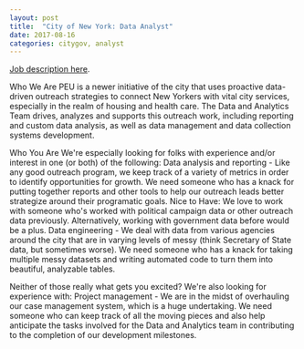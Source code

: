 ```yaml
---
layout: post
title:  "City of New York: Data Analyst"
date: 2017-08-16
categories: citygov, analyst
---
```


[Job description here](https://drive.google.com/file/d/0B9_aAEjlRGgQNDd4S3hRZWdnWWJKdkc1SXV1Z2hfOHg5NTF3/view?usp=sharing).

Who We Are
PEU is a newer initiative of the city that uses proactive data-driven outreach strategies to connect New Yorkers with vital city services, especially in the realm of housing and health care. The Data and Analytics Team drives, analyzes and supports this outreach work, including reporting and custom data analysis, as well as data management and data collection systems development.

Who You Are
We're especially looking for folks with experience and/or interest in one (or both) of the following:
Data analysis and reporting - Like any good outreach program, we keep track of a variety of metrics in order to identify opportunities for growth. We need someone who has a knack for putting together reports and other tools to help our outreach leads better strategize around their programatic goals.
Nice to Have: We love to work with someone who's worked with political campaign data or other outreach data previously. Alternatively, working with government data before would be a plus.
Data engineering - We deal with data from various agencies around the city that are in varying levels of messy (think Secretary of State data, but sometimes worse). We need someone who has a knack for taking multiple messy datasets and writing automated code to turn them into beautiful, analyzable tables. 

Neither of those really what gets you excited? We're also looking for experience with:
Project management - We are in the midst of overhauling our case management system, which is a huge undertaking. We need someone who can keep track of all the moving pieces and also help anticipate the tasks involved for the Data and Analytics team in contributing to the completion of our development milestones.
